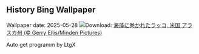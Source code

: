 ## History Bing Wallpaper
Wallpaper date: 2025-05-28
![](https://www.bing.com/th?id=OHR.KelpOtter_JA-JP0838803999_UHD.jpg&w=1000)Download: [海藻に巻かれたラッコ, 米国 アラスカ州 (© Gerry Ellis/Minden Pictures)](https://www.bing.com/th?id=OHR.KelpOtter_JA-JP0838803999_UHD.jpg)

Auto get programm by LtgX
